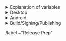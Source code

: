 <details>
  <summary>Explanation of variables</summary>

- `$(TOR_LAUNCHER_VERSION)` : version of `tor-launcher`, used in tags
    - example : `0.2.33`
- `$(ESR_VERSION)` : the Mozilla defined ESR version, used in various places for building tor-browser tags, labels, etc
    - example : `91.6.0`
- `$(ESR_TAG)` : the Mozilla defined hg (Mercurial) tag associated with `$(ESR_VERSION)`
    - exmaple : `FIREFOX_91_7_0esr_BUILD2`
- `$(ESR_TAG_PREV)` : the Mozilla defined hg (Mercurial) tag associated with the previous ESR version when rebasing (ie, the ESR version we are rebasing from)
- `$(RR_VERSION)` : the Mozilla defined 'Rapid Relese' version, used in various places for building geckoview tags, labels, etc
    - example : `96.0.3`
- `$(RR_TAG)` : the Mozilla defined hg (Mercurial) tag associated with `$(ESR_VERSION)`
    - exmaple : `FIREFOX_96_0_3_RELEASE`
- `$(RR_TAG_PREV)` : the Mozilla defined hg (Mercurial) tag associated with the previous ESR version when rebasing (ie, the ESR version we are rebasing from)
- `$(TOR_BROWSER_MAJOR)` : the Tor Browser major version
    - example : `11`
- `$(TOR_BROWSER_MINOR)` : the Tor Browser minor version
    - example : either `0` or `5`; Alpha's is always `(Stable + 5) % 10`
- `$(FIREFOX_BUILD_N)` : the firefox build revision within a given `tor-browser` branch; this is separate from the `$(TOR_BROWSER_BUILD_N) ` value
    - example : `build1`
- `$(TOR_BROWSER_BUILD_N)` : the tor-browser build revision for a given Tor Browser release; used in tagging git commits
    - example : `build2`
    - **NOTE** : `$(FIREFOX_BUILD_N)` and `$(TOR_BROWSER_BUILD_N)` typically are the same, but it is possible for them to diverge. For example :
        - if we have multiple Tor Browser releases on a given ESR branch the two will become out of sync as the `$(FIREFOX_BUILD_N)` value will increase, while the `$(TOR_BROWSER_BUILD_N)` value may stay at `build1` (but the `$(TOR_BROWSER_VERSION)` will increase)
        - if we have build failures unrelated to `tor-browser`, the `$(TOR_BROWSER_BUILD_N)` value will increase while the `$(FIREFOX_BUILD_N)` will stay the same.
- `$(TOR_BROWSER_VERSION)` : the published Tor Browser version
    - example : `11.5a6`, `11.0.7`
- `$(TOR_BROWSER_BRANCH)` : the full name of tor-browser branch
    - typically of the form: `tor-browser-$(ESR_VERSION)esr-$(TOR_BROWSER_MAJOR).$(TOR-BROWSER_MINOR)-1`
- `$(TOR_BROWSER_BRANCH_PREV)` : the full name of the previous tor-browser branch (when rebasing)
- `$(GECKOVIEW_BRANCH)` : the full name of geckoview branch
    - typically of the form: `tor-browser-$(RR_VERSION)-$(TOR_BROWSER_MAJOR).$(TOR-BROWSER_MINOR)-1`
- `$(GECKOVIEW_BRANCH_PREV)` : the full name of the previous geckoview branch (when rebasing)
</details>

<details>
    <summary>Desktop</summary>

### **torbutton** ***(Optional)***: https://git.torproject.org/torbutton.git
- [ ] ***(Optional)*** Update translations :
  - **NOTE** : mandatory if we have added new string dependencies
  -  [ ] `./import-translations.sh`
  -  [ ] Commit with message `Translation updates
     - **NOTE** : only add files which are already being tracked
  -  [ ] *(Optional)* Backport to maintenance branch if present
- [ ] fixup! `tor-browser`'s `Bug 10760 : Integrate TorButton to TorBrowser core` issue to point to updated `torbutton` commit

### **tor-launcher** ***(Optional)***: https://git.torproject.org/tor-launcher.git
- [ ] ***(Optional)*** Update translations:
  - **NOTE** : mandatory if we have added new string dependencies
  - [ ] ./localization/import-translations.sh
- [ ] Update `install.rdf` file with new version
- [ ] Sign/Tag commit :
    - Tag : `$(TOR_LAUNCHER_VERSION)`
    - Message `Tagging $(TOR_LAUNCHER_VERSION)`
- [ ] Push `master` and tag to origin

### tor-browser: https://git.torproject.org/tor-browser.git
- [ ] ***(Optional)*** Rebase to `$(ESR_VERSION)`
    - [ ] Find the Firefox hg tag here : https://hg.mozilla.org/releases/mozilla-esr91/tags
        - [ ] `$(ESR_TAG)` : `INSERT_TAG_HERE`
    - [ ] Identify the hg patch associated with above hg tag, and find the equivalent `gecko-dev` git commit (search by commit message)
        - [ ] `gecko-dev` commit : `INSERT_COMMIT_HASH_HERE`
    - [ ] Create new `tor-browser` branch with the discovered `gecko-dev` commit as `HEAD` named `tor-browser-$(ESR_VERSION)esr-$(TOR_BROWSER_MAJOR).$(TOR-BROWSER_MINOR)-1`
    - [ ] Sign/Tag commit :
        - Tag : `$(ESR_TAG)`
        - Message : `Hg tag $(ESR_TAG)`
    - [ ] Push new branch and tag to origin
    - [ ] Rebase `tor-browser` patches
    - [ ] Perform rangediff to ensure nothing weird happened resolving conflicts
        - `git range-diff $(ESR_TAG_PREV)..$(TOR_BROWSER_BRANCH_PREV) $(ESR_TAG)..$(TOR_BROWSER_BRANCH)`
    - [ ] Open MR for the rebase
- [ ] _TODO: tag base firefox no-tor browser_
- [ ] ***(Optional)*** Backport any required patches to Stable
    - [ ] cherry-pick patches on top of rebased branch (issues to backport should have `Backport` label and be linked to the associated `Release Prep` issue
    - [ ] Close associated `Backport` issues
    - [ ] Open MR for the backport commits
- [ ] Sign/Tag commit :
    - Tag : `tor-browser-$(ESR_VERSION)esr-$(TOR_BROWSER_MAJOR).$(TOR_BROWSER_MINOR)-1-$(FIREFOX_BUILD_N)`
    - Message : `Tagging $(FIREFOX_BUILD_N) for $(ESR_VERSION)esr-based (alpha|stable)`
- [ ] Push tag to origin

</details>

<details>
    <summary>Android</summary>

### **geckoview**: https://git.torproject.org/tor-browser.git
- [ ] ***(Optional)*** Rebase to `$(RR_VERSION)`
    - [ ] Find the Firefox hg tag here : https://hg.mozilla.org/releases/mozilla-release/tags
        - [ ] `$(RR_TAG)` : `INSERT_TAG_HERE`
    - [ ] Identify the hg patch associated with above hg tag, and find the equivalent `gecko-dev` git commit (search by commit message)
        - [ ] `gecko-dev` commit : `INSERT_COMMIT_HASH_HERE`
    - [ ] Create new `geckoview` branch with the discovered `gecko-dev` commit as `HEAD` named `geckoview-$(RR_VERSION)-$(TOR_BROWSER_MAJOR).$(TOR-BROWSER_MINOR)-1`
    - [ ] Sign/Tag commit :
        - Tag : `$(RR_TAG)`
        - Message : `Hg tag $(RR_TAG)`
    - [ ] Push new branch and tag to origin
    - [ ] Rebase `geckoview` patches
    - [ ] Perform rangediff to ensure nothing weird happened resolving conflicts
        - `git range-diff $(RR_TAG_PREV)..$(GECKOVIEW_BRANCH_PREV) $(RR_TAG)..$(GECKOVIEW_BRANCH)`
    - [ ] Open MR for the rebase
    - [ ] Merge + Push
- [ ] ***(Optional)*** Backport any required patches to Stable
    - [ ] cherry-pick patches on top of rebased branch (issues to backport should have `Backport` label and be linked to the associated `Release Prep` issue
    - [ ] Close associated `Backport` issues
    - [ ] Open MR for the backport commits
    - [ ] Merge + Push
- [ ] Sign/Tag commit :
    - Tag : `geckoview-$(RR_VERSION)-$(TOR_BROWSER_MAJOR).$(TOR_BROWSER_MINOR)-1-$(FIREFOX_BUILD_N)`
    - Message : `Tagging $(FIREFOX_BUILD_N) for $(RR_VERSION)-based (alpha|stable)`
- [ ] Push tag to origin

### **tba-translation** ***(Optional)***: https://git.torproject.org/translation.git
_TODO_

### **android-components** ***(Optional)***: https://gitlab.torproject.org/tpo/applications/android-components.git
_TODO_

### **tor-android-service** ***(Optional)***: https://git.torproject.org/tor-android-service.git
_TODO_

### **fenix** ***(Optional)***: https://gitlab.torproject.org/tpo/applications/fenix.git
_TODO_

</details>

<details>
    <summary>Build/Signing/Publishing</summary>

### tor-browser-build: https://git.torproject.org/builders/tor-browser-build.git
Tor Browser Alpha (and Nightly) are on the `master` branch, while Stable lives in the various `$(TOR_BROWSER_MAJOR).$(TOR_BROWSER_MINOR)-maint` (and possibly more specific) branches

- [ ] Update `rbm.conf`
    - [ ] `var/torbrowser_version` : update to next version
    - [ ] `var/torbrowser_build` : update to `$(TOR_BROWSER_BUILD_N)`
    - [ ] `var/torbrowser_incremental_from` : update to previous version
        - [ ] **IMPORTANT**: Really actually make sure this is the previous Desktop/Android version or else the `make incrementals-*` step will fail
- [ ] Update `projects/firefox/config`
    - [ ] `git_hash` : update the $(FIREFOX_BUILD_N) section to match `tor-browser` tag
    - [ ] ***(Optional)*** `var/firefox_platform_version` : update to latest $(ESR_VERSION) if rebased
- [ ] Check for NoScript updates here : https://addons.mozilla.org/en-US/firefox/addon/noscript
    - [ ] ***(Optional)*** If version available, update `noscript` section of `input_files` in `projects/tor-browser/config`
        - [ ] `URL`
        - [ ] `sha256sum`
- [ ] Check for openssl updates here : https://github.com/openssl/openssl/tags
    - [ ] ***(Optional)*** If new 1.X.Y series tag available, update `projects/openssl/config`
        - [ ] `version` : update to next 1.X.Y release tag
        - [ ] `input_files/sha256sum` : update to sha256 sum of source tarball
- [ ] Check for tor updates here : https://gitlab.torproject.org/tpo/core/tor/-/tags ; Tor Browser Alpha uses `-alpha` tagged tor, while stable uses the stable series
    - [ ] ***(Optional)*** If new tor version is available, update `projects/tor/config`
        - [ ] `version` : update to next release tag
- [ ] Check for go updates here : https://golang.org/dl (Tor Browser Alpha uses the latest Stable go version, while Tor Browser Stable uses the latest of the previous Stable major series version (eg: if Tor Browser Alpha is on the go1.17 series, Tor Browser Stable is on the go1.16 series)
    - [ ] ***(Optional)*** If new go version is available, update `projects/go/config`
        - [ ] `version` : update go version
        - [ ] `input_files/sha256sum` for `go` : update sha256sum of archive (sha256 sums are displayed on the go download page)
- [ ] ***(Android Only)*** Update allowed_addons.json by running (from `tor-browser-build` root)`./tools/fetch_allowed_addons.py > projects/tor-browser/allowed_addons.json
- [ ] Update `ChangeLog.txt`
- [ ] Open MR with above changes
- [ ] Begin build on `tb-build-03`
- [ ] Sign/Tag commit : `make signtag-(alpha|release)`
- [ ] Push tag to origin

### notify tor-qa
- [ ] Email tor-qa@lists.torproject.org
    - [ ] Provide links to unsigned builds on `tb-build-03`
    - [ ] Call out any new functionality which needs testing
    - [ ] Link to any known issues

### blog: https://gitlab.torproject.org/tpo/web/blog.git

- [ ] Duplicate previous Stable or Alpha release blog post as appropriate to new directory under `content/blog/new-release-tor-browser-$(TOR_BROWSER_VERSION)` and update with info on release :
    - [ ] Update Tor Browser version numbers
    - [ ] Note any ESR rebase
    - [ ] Note any Rapid Release rebase
    - [ ] Link to any Firefox security updates
    - [ ] Note any updates to :
        - [ ] tor
        - [ ] openssl
        - [ ] go
        - [ ] noscript
    - [ ] Convert ChangeLog.txt to markdown format used here by : `tor-browser-build/tools/changelog-format-blog-post`
- [ ] Push to origin as new branch, open 'Draft :' MR
- [ ] Remove draft from MR once signed-packages are uploaded
- [ ] Merge

### website: https://gitlab.torproject.org/tpo/web/tpo.git
- [ ] `databags/versions.ini` : Update the downloads versions
    - `torbrowser-stable/version` : sort of a catch-all for latest stable version
    - `torbrowser-stable/win32` : tor version in the expert bundle
    - `torbrowser-*-stable/version` : platform-specific stable versions
    - `torbrowser-*-alpha/version` : platform-specific alpha versions
    - `tor-stable`,`tor-alpha` : set by tor devs, do not touch
- [ ] Push to origin as new branch, open 'Draft :' MR
- [ ] Remove draft from MR once signed-packages are uploaded
- [ ] Merge

### signing + publishing
- [ ] Ensure builders have matching builds
- [ ] On staging machine, ensure updated:
  - [ ] `tor-browser-build/tools/signing/set-config`
    - [ ] `NSS_DB_DIR` : location of the `nssdb7` directory
  - [ ]  `tor-browser-build/tools/signing/set-config.hosts`
    - [ ] `ssh_host_builder` : ssh hostname of machine with unsigned builds
      - **NOTE** : `tor-browser-build` is expected to be in the `$HOME` directory)
    - [ ] `ssh_host_linux_signer` : ssh hostname of linux signing machine
    - [ ] `ssh_host_macos_signer` : ssh hostname of macOS signing machine
  - [ ] `tor-browser-build/tools/signing/set-config.macos-notarization`
    - [ ] `macos_notarization_user` : the email login for a tor notariser Apple Developer account
  - [ ] `tor-browser-build/tools/signing/set-config.tbb-version`
    - [ ] `tbb_version` : tor browser version string, same as `var/torbrowser_version` in `rbm.conf` (examples: `11.5a12`, `11.0.13`)
    - [ ] `tbb_version_build` : the tor-browser-build build number (if `var/torbrowser_build` in `rbm.conf` is `buildN` then this value is `N`)
    - [ ] `tbb_version_type` : either `alpha` for alpha releases or `release` for stable releases
- [ ] run do-all-signing script:
    - `cd tor-browser-build/tools/signing/`
    - `./do-all-signing.sh`
- **NOTE**: at this point the signed desktop binaries should have been copied to `staticiforme`
- [ ] Update `staticiforme.torproject.org`:
    - From `screen` session on `staticiforme.torproject.org`
    - [ ] Static update components : `static-update-component cdn.torproject.org && static-update-component dist.torproject.org`
    - [ ] Enable update responses :
      - [ ] alpha: `./deploy_update_responses-alpha.sh`
      - **OR**
      - [ ] release: `./deploy_update_responses-release.sh`

</details>

/label ~"Release Prep"
